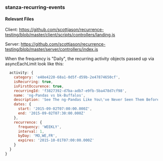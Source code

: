 ### stanza-recurring-events

#### Relevant Files

Client:
https://github.com/scottjason/recurrence-testing/blob/master/client/scripts/controllers/landing.js

Server:
https://github.com/scottjason/recurrence-testing/blob/master/server/controllers/index.js


When the frequency is "Daily", the recurring activity objects passed up via asyncEachLimit look like this:

```javascript
  activity: {
    category: 'e48e4220-68a1-0d5f-d59b-2e47874650cf',
    isRecurring: true,
    isFirstOccurence: true,
    recurringId: 'f3827392-d7ba-adb7-e9fb-5ba478d7cf98',
    name: 'ng-Pandas vs bk-Buffalos',
    description: 'See The ng-Pandas Like You\'ve Never Seen Them Before!',
    dates: {
      start: '2015-09-02T07:00:00.000Z',
      end: '2015-09-02T07:30:00.000Z'
    },
    recurrence: {
      frequency: 'WEEKLY',
      interval: 1,
      byDay: 'MO,WE,FR',
      expires: '2015-10-01T07:00:00.000Z'
    }
  }
}
```

